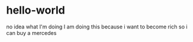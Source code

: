 # hello-world
no idea what I'm doing
I am doing this because i want to become rich so i can buy a mercedes
